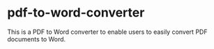 # pdf-to-word-converter
This is a PDF to Word converter to enable users to easily convert PDF documents to Word.
